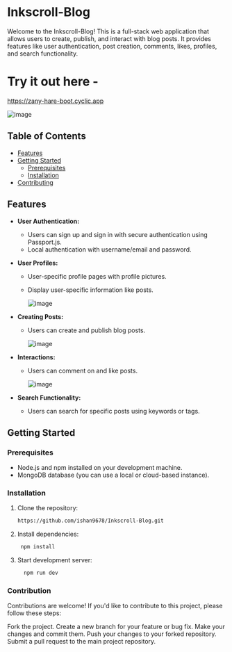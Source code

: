 # Inkscroll-Blog

Welcome to the Inkscroll-Blog! This is a full-stack web application that allows users to create, publish, and interact with blog posts. It provides features like user authentication, post creation, comments, likes, profiles, and search functionality.

# Try it out here -
https://zany-hare-boot.cyclic.app

![image](https://github.com/ishan9678/Inkscroll-Blog/assets/96326613/942a2522-c745-470a-84bd-8f28d371c771)


## Table of Contents
- [Features](#features)
- [Getting Started](#getting-started)
  - [Prerequisites](#prerequisites)
  - [Installation](#installation)
- [Contributing](#contributing)

## Features

- **User Authentication:**
  - Users can sign up and sign in with secure authentication using Passport.js.
  - Local authentication with username/email and password.
    
- **User Profiles:**
  - User-specific profile pages with profile pictures.
  - Display user-specific information like posts.
 
    ![image](https://github.com/ishan9678/Inkscroll-Blog/assets/96326613/200cac54-2771-40f3-b3dc-effc84f54e88)

    
- **Creating Posts:**
  - Users can create and publish blog posts.
 
    ![image](https://github.com/ishan9678/Inkscroll-Blog/assets/96326613/63d837a2-2f8f-42f3-9698-3f8a85a3a157)

    
- **Interactions:**
  - Users can comment on and like posts.
 
    ![image](https://github.com/ishan9678/Inkscroll-Blog/assets/96326613/0e1b0679-a9df-487e-8cda-84663837e9f8)


- **Search Functionality:**
  - Users can search for specific posts using keywords or tags.

## Getting Started

### Prerequisites

- Node.js and npm installed on your development machine.
- MongoDB database (you can use a local or cloud-based instance).

### Installation

1. Clone the repository:

   ```sh
   https://github.com/ishan9678/Inkscroll-Blog.git

2. Install dependencies:

   ```sh
    npm install

3. Start development server:

    ```sh
      npm run dev

### Contribution

Contributions are welcome! If you'd like to contribute to this project, please follow these steps:

Fork the project.
Create a new branch for your feature or bug fix.
Make your changes and commit them.
Push your changes to your forked repository.
Submit a pull request to the main project repository.



